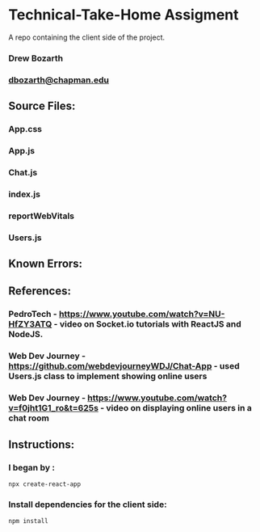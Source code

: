 # Technical-Take-Home Assigment

A repo containing the client side of the project.

### Drew Bozarth

### dbozarth@chapman.edu

## Source Files:

### App.css

### App.js

### Chat.js

### index.js

### reportWebVitals

### Users.js

## Known Errors:

###

## References:

### PedroTech - https://www.youtube.com/watch?v=NU-HfZY3ATQ - video on Socket.io tutorials with ReactJS and NodeJS.

### Web Dev Journey - https://github.com/webdevjourneyWDJ/Chat-App - used Users.js class to implement showing online users

### Web Dev Journey - https://www.youtube.com/watch?v=f0jht1G1_ro&t=625s - video on displaying online users in a chat room

## Instructions:

### I began by :

```
npx create-react-app
```

### Install dependencies for the client side:

```
npm install
```
